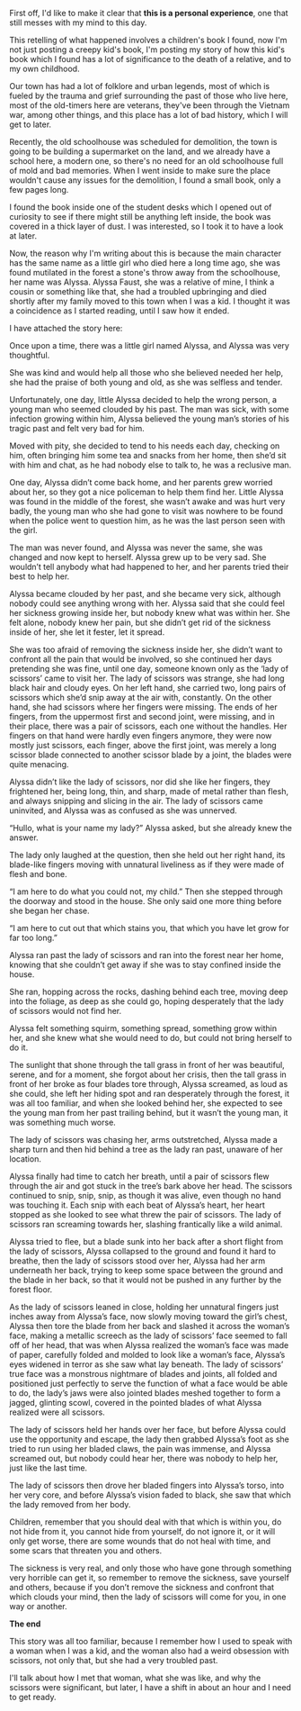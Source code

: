 First off, I'd like to make it clear that **this is a personal experience**, one that still messes with my mind to this day.

This retelling of what happened involves a children's book I found, now I'm not just posting a creepy kid's book, I'm posting my story of how this kid's book which I found has a lot of significance to the death of a relative, and to my own childhood.

Our town has had a lot of folklore and urban legends, most of which is fueled by the trauma and grief surrounding the past of those who live here, most of the old-timers here are veterans, they've been through the Vietnam war, among other things, and this place has a lot of bad history, which I will get to later.

Recently, the old schoolhouse was scheduled for demolition, the town is going to be building a supermarket on the land, and we already have a school here, a modern one, so there's no need for an old schoolhouse full of mold and bad memories. When I went inside to make sure the place wouldn't cause any issues for the demolition, I found a small book, only a few pages long.

I found the book inside one of the student desks which I opened out of curiosity to see if there might still be anything left inside, the book was covered in a thick layer of dust. I was interested, so I took it to have a look at later.

Now, the reason why I'm writing about this is because the main character has the same name as a little girl who died here a long time ago, she was found mutilated in the forest a stone's throw away from the schoolhouse, her name was Alyssa. Alyssa Faust, she was a relative of mine, I think a cousin or something like that, she had a troubled upbringing and died shortly after my family moved to this town when I was a kid. I thought it was a coincidence as I started reading, until I saw how it ended.

I have attached the story here:

Once upon a time, there was a little girl named Alyssa, and Alyssa was very thoughtful.

She was kind and would help all those who she believed needed her help, she had the praise of both young and old, as she was selfless and tender.

Unfortunately, one day, little Alyssa decided to help the wrong person, a young man who seemed clouded by his past. The man was sick, with some infection growing within him, Alyssa believed the young man’s stories of his tragic past and felt very bad for him.

Moved with pity, she decided to tend to his needs each day, checking on him, often bringing him some tea and snacks from her home, then she’d sit with him and chat, as he had nobody else to talk to, he was a reclusive man.

One day, Alyssa didn’t come back home, and her parents grew worried about her, so they got a nice policeman to help them find her. Little Alyssa was found in the middle of the forest, she wasn’t awake and was hurt very badly, the young man who she had gone to visit was nowhere to be found when the police went to question him, as he was the last person seen with the girl.

The man was never found, and Alyssa was never the same, she was changed and now kept to herself. Alyssa grew up to be very sad. She wouldn’t tell anybody what had happened to her, and her parents tried their best to help her.

Alyssa became clouded by her past, and she became very sick, although nobody could see anything wrong with her. Alyssa said that she could feel her sickness growing inside her, but nobody knew what was within her. She felt alone, nobody knew her pain, but she didn’t get rid of the sickness inside of her, she let it fester, let it spread.

She was too afraid of removing the sickness inside her, she didn’t want to confront all the pain that would be involved, so she continued her days pretending she was fine, until one day, someone known only as the ‘lady of scissors’ came to visit her. The lady of scissors was strange, she had long black hair and cloudy eyes. On her left hand, she carried two, long pairs of scissors which she’d snip away at the air with, constantly. On the other hand, she had scissors where her fingers were missing. The ends of her fingers, from the uppermost first and second joint, were missing, and in their place, there was a pair of scissors, each one without the handles. Her fingers on that hand were hardly even fingers anymore, they were now mostly just scissors, each finger, above the first joint, was merely a long scissor blade connected to another scissor blade by a joint, the blades were quite menacing.

Alyssa didn’t like the lady of scissors, nor did she like her fingers, they frightened her, being long, thin, and sharp, made of metal rather than flesh, and always snipping and slicing in the air. The lady of scissors came uninvited, and Alyssa was as confused as she was unnerved.

“Hullo, what is your name my lady?” Alyssa asked, but she already knew the answer.

The lady only laughed at the question, then she held out her right hand, its blade-like fingers moving with unnatural liveliness as if they were made of flesh and bone.

“I am here to do what you could not, my child.” Then she stepped through the doorway and stood in the house. She only said one more thing before she began her chase.

“I am here to cut out that which stains you, that which you have let grow for far too long.”

Alyssa ran past the lady of scissors and ran into the forest near her home, knowing that she couldn’t get away if she was to stay confined inside the house.

She ran, hopping across the rocks, dashing behind each tree, moving deep into the foliage, as deep as she could go, hoping desperately that the lady of scissors would not find her.

Alyssa felt something squirm, something spread, something grow within her, and she knew what she would need to do, but could not bring herself to do it.

The sunlight that shone through the tall grass in front of her was beautiful, serene, and for a moment, she forgot about her crisis, then the tall grass in front of her broke as four blades tore through, Alyssa screamed, as loud as she could, she left her hiding spot and ran desperately through the forest, it was all too familiar, and when she looked behind her, she expected to see the young man from her past trailing behind, but it wasn’t the young man, it was something much worse.

The lady of scissors was chasing her, arms outstretched, Alyssa made a sharp turn and then hid behind a tree as the lady ran past, unaware of her location.

Alyssa finally had time to catch her breath, until a pair of scissors flew through the air and got stuck in the tree’s bark above her head. The scissors continued to snip, snip, snip, as though it was alive, even though no hand was touching it. Each snip with each beat of Alyssa’s heart, her heart stopped as she looked to see what threw the pair of scissors. The lady of scissors ran screaming towards her, slashing frantically like a wild animal.

Alyssa tried to flee, but a blade sunk into her back after a short flight from the lady of scissors, Alyssa collapsed to the ground and found it hard to breathe, then the lady of scissors stood over her, Alyssa had her arm underneath her back, trying to keep some space between the ground and the blade in her back, so that it would not be pushed in any further by the forest floor.

As the lady of scissors leaned in close, holding her unnatural fingers just inches away from Alyssa’s face, now slowly moving toward the girl’s chest, Alyssa then tore the blade from her back and slashed it across the woman’s face, making a metallic screech as the lady of scissors’ face seemed to fall off of her head, that was when Alyssa realized the woman’s face was made of paper, carefully folded and molded to look like a woman’s face, Alyssa’s eyes widened in terror as she saw what lay beneath. The lady of scissors’ true face was a monstrous nightmare of blades and joints, all folded and positioned just perfectly to serve the function of what a face would be able to do, the lady’s jaws were also jointed blades meshed together to form a jagged, glinting scowl, covered in the pointed blades of what Alyssa realized were all scissors.

The lady of scissors held her hands over her face, but before Alyssa could use the opportunity and escape, the lady then grabbed Alyssa’s foot as she tried to run using her bladed claws, the pain was immense, and Alyssa screamed out, but nobody could hear her, there was nobody to help her, just like the last time.

The lady of scissors then drove her bladed fingers into Alyssa’s torso, into her very core, and before Alyssa’s vision faded to black, she saw that which the lady removed from her body.

Children, remember that you should deal with that which is within you, do not hide from it, you cannot hide from yourself, do not ignore it, or it will only get worse, there are some wounds that do not heal with time, and some scars that threaten you and others.

The sickness is very real, and only those who have gone through something very horrible can get it, so remember to remove the sickness, save yourself and others, because if you don’t remove the sickness and confront that which clouds your mind, then the lady of scissors will come for you, in one way or another.

**The end**

This story was all too familiar, because I remember how I used to speak with a woman when I was a kid, and the woman also had a weird obsession with scissors, not only that, but she had a very troubled past.

I'll talk about how I met that woman, what she was like, and why the scissors were significant, but later, I have a shift in about an hour and I need to get ready.